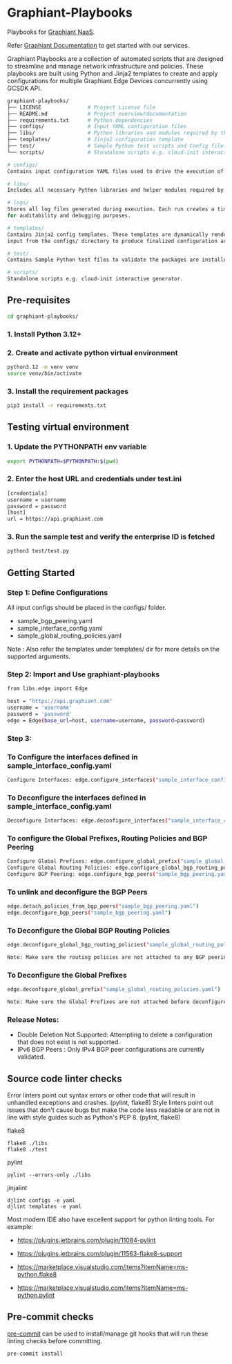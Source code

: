 # Graphiant-Playbooks

Playbooks for [Graphiant NaaS](https://www.graphiant.com). 

Refer [Graphiant Documentation](https://docs.graphiant.com/) to get started with our services.

Graphiant Playbooks are a collection of automated scripts that are designed to streamline 
and manage network infrastructure and policies. These playbooks are built using Python and 
Jinja2 templates to create and apply configurations for multiple Graphiant Edge Devices 
concurrently using GCSDK API. 

```sh
graphiant-playbooks/
├── LICENSE               # Project License file
├── README.md             # Project overview/documentation
├── requirements.txt      # Python dependencies
├── configs/              # Input YAML configuration files
├── libs/                 # Python libraries and modules required by the playbooks
├── templates/            # Jinja2 configuration template
├── test/                 # Sample Python test scripts and Config file 
└── scripts/              # Standalone scripts e.g. cloud-init interactive generator 

# configs/
Contains input configuration YAML files used to drive the execution of various playbooks.

# libs/
Includes all necessary Python libraries and helper modules required by the playbooks.

# logs/
Stores all log files generated during execution. Each run creates a timestamped log 
for auditability and debugging purposes.

# templates/
Contains Jinja2 config templates. These templates are dynamically rendered using the 
input from the configs/ directory to produce finalized configuration artifacts.

# test/
Contains Sample Python test files to validate the packages are installed correctly.

# scripts/
Standalone scripts e.g. cloud-init interactive generator.
```

## Pre-requisites

```sh
cd graphiant-playbooks/
```

### 1. Install Python 3.12+

### 2. Create and activate python virtual environment
```sh
python3.12 -m venv venv
source venv/bin/activate
```

### 3. Install the requirement packages
```sh
pip3 install -r requirements.txt
```

## Testing virtual environment

### 1. Update the PYTHONPATH env variable
```sh
export PYTHONPATH=$PYTHONPATH:$(pwd)
```

### 2. Enter the host URL and credentials under test.ini
```sh
[credentials]
username = username
password = password
[host]
url = https://api.graphiant.com
```

### 3. Run the sample test and verify the enterprise ID is fetched
```sh
python3 test/test.py
```

## Getting Started

### Step 1: Define Configurations

All input configs should be placed in the configs/ folder.

- sample_bgp_peering.yaml
- sample_interface_config.yaml
- sample_global_routing_policies.yaml

Note : Also refer the templates under templates/ dir for more details on the supported arguments.

### Step 2: Import and Use graphiant-playbooks
```sh
from libs.edge import Edge

host = "https://api.graphiant.com"
username = 'username'
password = 'password'
edge = Edge(base_url=host, username=username, password=password)
```
### Step 3: 
### To Configure the interfaces defined in sample_interface_config.yaml
```sh
Configure Interfaces: edge.configure_interfaces("sample_interface_config.yaml")
```

### To Deconfigure the interfaces defined in sample_interface_config.yaml
```sh
Deconfigure Interfaces: edge.deconfigure_interfaces("sample_interface_config.yaml")
```

### To configure the Global Prefixes, Routing Policies and BGP Peering
```sh
Configure Global Prefixes: edge.configure_global_prefix("sample_global_routing_policies.yaml")
Configure Global Routing Policies: edge.configure_global_bgp_routing_policies("sample_global_routing_policies.yaml")
Configure BGP Peering: edge.configure_bgp_peers("sample_bgp_peering.yaml")
```

### To unlink and deconfigure the BGP Peers
```sh
edge.detach_policies_from_bgp_peers("sample_bgp_peering.yaml")
edge.deconfigure_bgp_peers("sample_bgp_peering.yaml")
```

### To Deconfigure the Global BGP Routing Policies
```sh
edge.deconfigure_global_bgp_routing_policies("sample_global_routing_policies.yaml")

Note: Make sure the routing policies are not attached to any BGP peering configs before deconfigure
```

### To Deconfigure the Global Prefixes
```sh
edge.deconfigure_global_prefix("sample_global_routing_policies.yaml")

Note: Make sure the Global Prefixes are not attached before deconfigure
```

### Release Notes:
- Double Deletion Not Supported: Attempting to delete a configuration that does not exist is not supported.
- IPv6 BGP Peers : Only IPv4 BGP peer configurations are currently validated.

## Source code linter checks
Error linters point out syntax errors or other code that will result in unhandled exceptions and crashes. (pylint, flake8)
Style linters point out issues that don't cause bugs but make the code less readable or are not in line with style guides such as Python's PEP 8. (pylint, flake8)

flake8
```
flake8 ./libs
flake8 ./test
```

pylint
```
pylint --errors-only ./libs
```

jinjalint
```
djlint configs -e yaml
djlint templates -e yaml
```

Most modern IDE also have excellent support for python linting tools. For example:

- https://plugins.jetbrains.com/plugin/11084-pylint
- https://plugins.jetbrains.com/plugin/11563-flake8-support

- https://marketplace.visualstudio.com/items?itemName=ms-python.flake8
- https://marketplace.visualstudio.com/items?itemName=ms-python.pylint

## Pre-commit checks
[pre-commit](https://pre-commit.com/) can be used to install/manage git hooks that will run these linting checks before committing.
``` shell
pre-commit install
```
